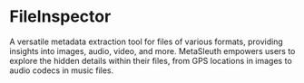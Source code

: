 # FileInspector
A versatile metadata extraction tool for files of various formats, providing insights into images, audio, video, and more. MetaSleuth empowers users to explore the hidden details within their files, from GPS locations in images to audio codecs in music files.

